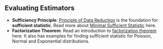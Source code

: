 ## Evaluating Estimators

* **Sufficiency Principle**: [Principle of Data Reduction](http://www.math.ntu.edu.tw/~hchen/teaching/StatInference/notes/ch6.pdf) is the foundation for **sufficient statistic**. Read more about [Minimal Sufficient Statistic](http://www.stat.cmu.edu/~larry/=stat705/Lecture5.pdf) here.
* **Factorization Theorem**: Read an introduction to [factorization theorem](https://onlinecourses.science.psu.edu/stat414/node/283) here. It also has examples for finding sufficient statistic for Poisson, Normal and Exponential distributions.
